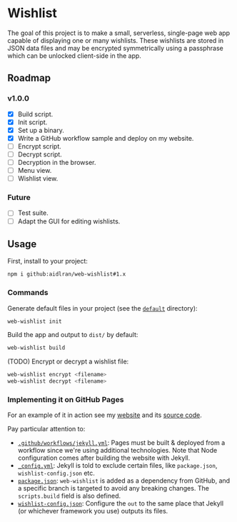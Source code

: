 # Wishlist

The goal of this project is to make a small, serverless, single-page web app capable of displaying one or many wishlists. These wishlists are stored in JSON data files and may be encrypted symmetrically using a passphrase which can be unlocked client-side in the app.

## Roadmap

### v1.0.0

- [x] Build script.
- [x] Init script.
- [x] Set up a binary.
- [x] Write a GitHub workflow sample and deploy on my website.
- [ ] Encrypt script.
- [ ] Decrypt script.
- [ ] Decryption in the browser.
- [ ] Menu view.
- [ ] Wishlist view.

### Future

- [ ] Test suite.
- [ ] Adapt the GUI for editing wishlists.

## Usage

First, install to your project:

```sh
npm i github:aidlran/web-wishlist#1.x
```

### Commands

Generate default files in your project (see the [`default`](https://github.com/aidlran/web-wishlist/tree/1.x/default) directory):

```sh
web-wishlist init
```

Build the app and output to `dist/` by default:

```sh
web-wishlist build
```

(TODO) Encrypt or decrypt a wishlist file:

```sh
web-wishlist encrypt <filename>
web-wishlist decrypt <filename>
```

### Implementing it on GitHub Pages

For an example of it in action see my [website](https://aidlran.github.io/wishlist/) and its [source code](https://github.com/aidlran/aidlran.github.io).

Pay particular attention to:

- [`.github/workflows/jekyll.yml`](https://github.com/aidlran/aidlran.github.io/blob/main/.github/workflows/jekyll.yml): Pages must be built & deployed from a workflow since we're using additional technologies. Note that Node configuration comes after building the website with Jekyll.
- [`_config.yml`](https://github.com/aidlran/aidlran.github.io/blob/main/_config.yml): Jekyll is told to exclude certain files, like `package.json`, `wishlist-config.json` etc.
- [`package.json`](https://github.com/aidlran/aidlran.github.io/blob/main/package.json): `web-wishlist` is added as a dependency from GitHub, and a specific branch is targeted to avoid any breaking changes. The `scripts.build` field is also defined.
- [`wishlist-config.json`](https://github.com/aidlran/aidlran.github.io/blob/main/wishlist-config.json): Configure the `out` to the same place that Jekyll (or whichever framework you use) outputs its files.

